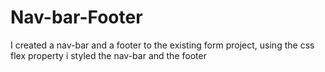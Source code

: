 # Nav-bar-Footer
I created a nav-bar and a footer to the existing form project, using the css flex property i styled the nav-bar and the footer
